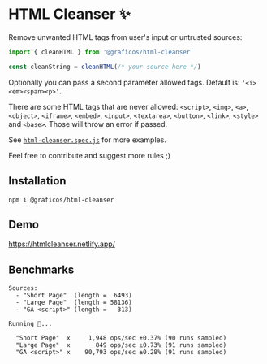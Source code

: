 # HTML Cleanser ✨

Remove unwanted HTML tags from user's input or untrusted sources:

```js
import { cleanHTML } from '@graficos/html-cleanser'

const cleanString = cleanHTML(/* your source here */)
```

Optionally you can pass a second parameter allowed tags. Default is: `'<i><em><span><p>'`.

There are some HTML tags that are never allowed: `<script>`, `<img>`, `<a>`, `<object>`, `<iframe>`, `<embed>`, `<input>`, `<textarea>`, `<button>`, `<link>`, `<style>` and `<base>`. Those will throw an error if passed.

See [`html-cleanser.spec.js`](./html-cleanser.spec.js) for more examples.

Feel free to contribute and suggest more rules ;)

## Installation

```
npm i @graficos/html-cleanser
```

## Demo

https://htmlcleanser.netlify.app/

## Benchmarks

```
Sources:
  - "Short Page"  (length =  6493)
  - "Large Page"  (length = 58136)
  - "GA <script>" (length =   313)

Running 🐇...

  "Short Page"  x     1,948 ops/sec ±0.37% (90 runs sampled)
  "Large Page"  x       849 ops/sec ±0.73% (91 runs sampled)
  "GA <script>" x    90,793 ops/sec ±0.28% (91 runs sampled)
```

